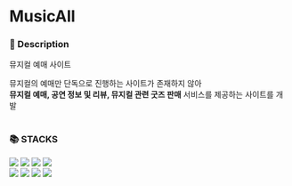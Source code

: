 # MusicAll

### :dvd: Description

뮤지컬 예매 사이트

뮤지컬의 예매만 단독으로 진행하는 사이트가 존재하지 않아<br>
**뮤지컬 예매, 공연 정보 및 리뷰, 뮤지컬 관련 굿즈 판매** 서비스를 제공하는 사이트를 개발
<br><br>
<h3>📚 STACKS</h3>
<div>
<img src="https://img.shields.io/badge/html5-E34F26?style=for-the-badge&logo=html5&logoColor=white">
<img src="https://img.shields.io/badge/css-1572B6?style=for-the-badge&logo=css3&logoColor=white">
<img src="https://img.shields.io/badge/javascript-F7DF1E?style=for-the-badge&logo=javascript&logoColor=black">
 <img src="https://img.shields.io/badge/jquery-0769AD?style=for-the-badge&logo=jquery&logoColor=white">
</div>
<div>
<img src="https://img.shields.io/badge/java-007396?style=for-the-badge&logo=java&logoColor=white"> 
<img src="https://img.shields.io/badge/spring-6DB33F?style=for-the-badge&logo=spring&logoColor=white"> 
 <img src="https://img.shields.io/badge/oracle-F80000?style=for-the-badge&logo=oracle&logoColor=white">
   <img src="https://img.shields.io/badge/apache tomcat-F8DC75?style=for-the-badge&logo=apachetomcat&logoColor=white">
</div>




